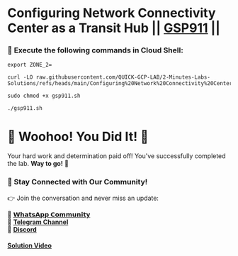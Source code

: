 # Configuring Network Connectivity Center as a Transit Hub || [GSP911](https://www.cloudskillsboost.google/focuses/18539?parent=catalog) ||

### 🚀 **Execute the following commands in Cloud Shell:**  

```
export ZONE_2=
```
```
curl -LO raw.githubusercontent.com/QUICK-GCP-LAB/2-Minutes-Labs-Solutions/refs/heads/main/Configuring%20Network%20Connectivity%20Center%20as%20a%20Transit%20Hub/gsp911.sh

sudo chmod +x gsp911.sh

./gsp911.sh
```



# 🎉 Woohoo! You Did It! 🎉

Your hard work and determination paid off!
You've successfully completed the lab. **Way to go!** 🚀

### 💬 Stay Connected with Our Community!

👉 Join the conversation and never miss an update:

💚 [**𝗪𝗵𝗮𝘁𝘀𝗔𝗽𝗽 𝗖𝗼𝗺𝗺𝘂𝗻𝗶𝘁𝘆**](https://chat.whatsapp.com/FYKYrKwcwYDE2Xl08SEi7D) <br>
📢 [**Telegram Channel**](https://t.me/+e1HQkO3ao2FmMGQ1) <br>
👥 [**Discord**](https://discord.gg/VzBN22adUC)

#### [Solution Video](https://www.youtube.com/@officialSheBright)
